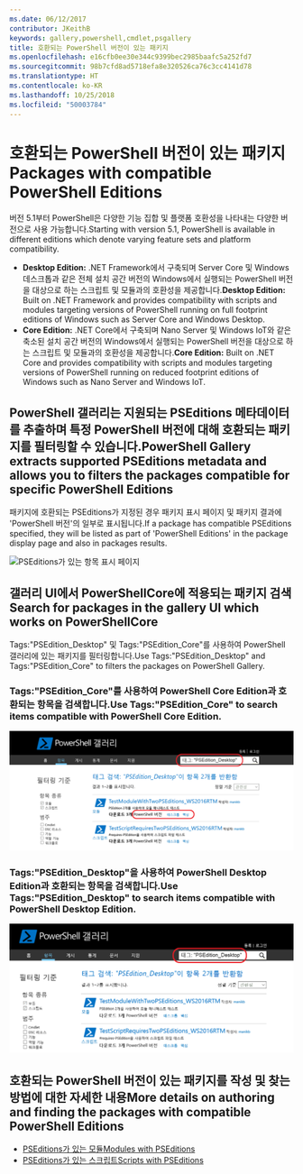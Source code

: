 ```yaml
---
ms.date: 06/12/2017
contributor: JKeithB
keywords: gallery,powershell,cmdlet,psgallery
title: 호환되는 PowerShell 버전이 있는 패키지
ms.openlocfilehash: e16cfb0ee30e344c9399bec2985baafc5a252fd7
ms.sourcegitcommit: 98b7cfd8ad5718efa8e320526ca76c3cc4141d78
ms.translationtype: HT
ms.contentlocale: ko-KR
ms.lasthandoff: 10/25/2018
ms.locfileid: "50003784"
---
```

# <a name="packages-with-compatible-powershell-editions"></a><span data-ttu-id="727c6-103">호환되는 PowerShell 버전이 있는 패키지</span><span class="sxs-lookup"><span data-stu-id="727c6-103">Packages with compatible PowerShell Editions</span></span>

<span data-ttu-id="727c6-104">버전 5.1부터 PowerShell은 다양한 기능 집합 및 플랫폼 호환성을 나타내는 다양한 버전으로 사용 가능합니다.</span><span class="sxs-lookup"><span data-stu-id="727c6-104">Starting with version 5.1, PowerShell is available in different editions which denote varying feature sets and platform compatibility.</span></span>

- <span data-ttu-id="727c6-105">**Desktop Edition:** .NET Framework에서 구축되며 Server Core 및 Windows 데스크톱과 같은 전체 설치 공간 버전의 Windows에서 실행되는 PowerShell 버전을 대상으로 하는 스크립트 및 모듈과의 호환성을 제공합니다.</span><span class="sxs-lookup"><span data-stu-id="727c6-105">**Desktop Edition:** Built on .NET Framework and provides compatibility with scripts and modules targeting versions of PowerShell running on full footprint editions of Windows such as Server Core and Windows Desktop.</span></span>
- <span data-ttu-id="727c6-106">**Core Edition:** .NET Core에서 구축되며 Nano Server 및 Windows IoT와 같은 축소된 설치 공간 버전의 Windows에서 실행되는 PowerShell 버전을 대상으로 하는 스크립트 및 모듈과의 호환성을 제공합니다.</span><span class="sxs-lookup"><span data-stu-id="727c6-106">**Core Edition:** Built on .NET Core and provides compatibility with scripts and modules targeting versions of PowerShell running on reduced footprint editions of Windows such as Nano Server and Windows IoT.</span></span>

## <a name="powershell-gallery-extracts-supported-pseditions-metadata-and-allows-you-to-filters-the-packages-compatible-for-specific-powershell-editions"></a><span data-ttu-id="727c6-107">PowerShell 갤러리는 지원되는 PSEditions 메타데이터를 추출하며 특정 PowerShell 버전에 대해 호환되는 패키지를 필터링할 수 있습니다.</span><span class="sxs-lookup"><span data-stu-id="727c6-107">PowerShell Gallery extracts supported PSEditions metadata and allows you to filters the packages compatible for specific PowerShell Editions</span></span>

<span data-ttu-id="727c6-108">패키지에 호환되는 PSEditions가 지정된 경우 패키지 표시 페이지 및 패키지 결과에 'PowerShell 버전'의 일부로 표시됩니다.</span><span class="sxs-lookup"><span data-stu-id="727c6-108">If a package has compatible PSEditions specified, they will be listed as part of 'PowerShell Editions' in the package display page and also in packages results.</span></span>

![PSEditions가 있는 항목 표시 페이지](../../Images/manual_package_download.png)

## <a name="search-for-packages-in-the-gallery-ui-which-works-on-powershellcore"></a><span data-ttu-id="727c6-110">갤러리 UI에서 PowerShellCore에 적용되는 패키지 검색</span><span class="sxs-lookup"><span data-stu-id="727c6-110">Search for packages in the gallery UI which works on PowerShellCore</span></span>

<span data-ttu-id="727c6-111">Tags:"PSEdition_Desktop" 및 Tags:"PSEdition_Core"를 사용하여 PowerShell 갤러리에 있는 패키지를 필터링합니다.</span><span class="sxs-lookup"><span data-stu-id="727c6-111">Use Tags:"PSEdition_Desktop" and Tags:"PSEdition_Core" to filters the packages on PowerShell Gallery.</span></span>

### <a name="use-tagspseditioncore-to-search-items-compatible-with-powershell-core-edition"></a><span data-ttu-id="727c6-112">Tags:"PSEdition_Core"를 사용하여 PowerShell Core Edition과 호환되는 항목을 검색합니다.</span><span class="sxs-lookup"><span data-stu-id="727c6-112">Use Tags:"PSEdition_Core" to search items compatible with PowerShell Core Edition.</span></span>

![Core PSEdition과 호환되는 항목에 대한 검색 결과](../../Images/SearchResultsWithPSEditions.PNG)

### <a name="use-tagspseditiondesktop-to-search-items-compatible-with-powershell-desktop-edition"></a><span data-ttu-id="727c6-114">Tags:"PSEdition_Desktop"을 사용하여 PowerShell Desktop Edition과 호환되는 항목을 검색합니다.</span><span class="sxs-lookup"><span data-stu-id="727c6-114">Use Tags:"PSEdition_Desktop" to search items compatible with PowerShell Desktop Edition.</span></span>

![Desktop PSEdition과 호환되는 항목에 대한 검색 결과](../../Images/SearchResultsWithPSEdition-Desktop.PNG)

## <a name="more-details-on-authoring-and-finding-the-packages-with-compatible-powershell-editions"></a><span data-ttu-id="727c6-116">호환되는 PowerShell 버전이 있는 패키지를 작성 및 찾는 방법에 대한 자세한 내용</span><span class="sxs-lookup"><span data-stu-id="727c6-116">More details on authoring and finding the packages with compatible PowerShell Editions</span></span>

- [<span data-ttu-id="727c6-117">PSEditions가 있는 모듈</span><span class="sxs-lookup"><span data-stu-id="727c6-117">Modules with PSEditions</span></span>](../../concepts/module-psedition-support.md)
- [<span data-ttu-id="727c6-118">PSEditions가 있는 스크립트</span><span class="sxs-lookup"><span data-stu-id="727c6-118">Scripts with PSEditions</span></span>](../../concepts/script-psedition-support.md)
